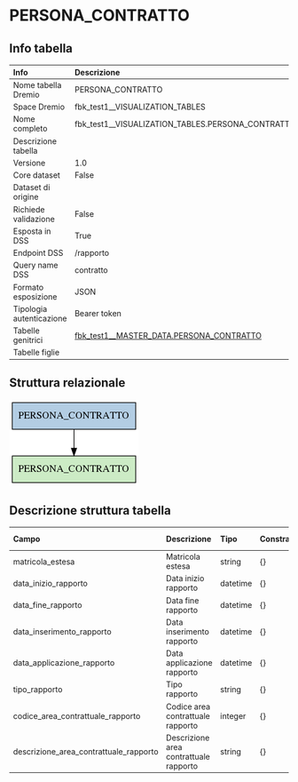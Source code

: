 # PERSONA_CONTRATTO

## Info tabella

| Info                     | Descrizione                                                                                                     |
|:-------------------------|:----------------------------------------------------------------------------------------------------------------|
| Nome tabella Dremio      | PERSONA_CONTRATTO                                                                                               |
| Space Dremio             | fbk_test1__VISUALIZATION_TABLES                                                                                 |
| Nome completo            | fbk_test1__VISUALIZATION_TABLES.PERSONA_CONTRATTO                                                               |
| Descrizione tabella      |                                                                                                                 |
| Versione                 | 1.0                                                                                                             |
| Core dataset             | False                                                                                                           |
| Dataset di origine       |                                                                                                                 |
| Richiede validazione     | False                                                                                                           |
| Esposta in DSS           | True                                                                                                            |
| Endpoint DSS             | /rapporto                                                                                                       |
| Query name DSS           | contratto                                                                                                       |
| Formato esposizione      | JSON                                                                                                            |
| Tipologia autenticazione | Bearer token                                                                                                    |
| Tabelle genitrici        | [fbk_test1__MASTER_DATA.PERSONA_CONTRATTO](/Documentation/fbk_test1__MASTER_DATA/PERSONA_CONTRATTO/markdown.md) |
| Tabelle figlie           |                                                                                                                 |

## Struttura relazionale

![PERSONA_CONTRATTO](./graph_png.png)

## Descrizione struttura tabella

| Campo                                  | Descrizione                            | Tipo     | Constraints   | Linked data   | errors   |
|:---------------------------------------|:---------------------------------------|:---------|:--------------|:--------------|:---------|
| matricola_estesa                       | Matricola estesa                       | string   | {}            |               | {}       |
| data_inizio_rapporto                   | Data inizio rapporto                   | datetime | {}            |               | {}       |
| data_fine_rapporto                     | Data fine rapporto                     | datetime | {}            |               | {}       |
| data_inserimento_rapporto              | Data inserimento rapporto              | datetime | {}            |               | {}       |
| data_applicazione_rapporto             | Data applicazione rapporto             | datetime | {}            |               | {}       |
| tipo_rapporto                          | Tipo rapporto                          | string   | {}            |               | {}       |
| codice_area_contrattuale_rapporto      | Codice area contrattuale rapporto      | integer  | {}            |               | {}       |
| descrizione_area_contrattuale_rapporto | Descrizione area contrattuale rapporto | string   | {}            |               | {}       |
